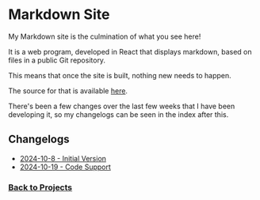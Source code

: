 # Markdown Site
My Markdown site is the culmination of what you see here!

It is a web program, developed in React that displays markdown, based on files in a public Git repository.

This means that once the site is built, nothing new needs to happen.

The source for that is available [here](https://github.com/CoryBorek/markdown-site).

There's been a few changes over the last few weeks that I have been developing it, so my changelogs can be seen in the index after this.

## Changelogs
 - [2024-10-8 - Initial Version](%WEBPATH%/projects/markdown-site/2024-10-8)
 - [2024-10-19 - Code Support](%WEBPATH%/projects/markdown-site/2024-10-19)

### [Back to Projects](%WEBPATH%/projects/)